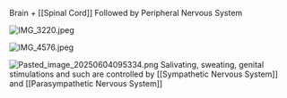 Brain + [[Spinal Cord]]
Followed by Peripheral Nervous System

![IMG_3220.jpeg](img_3220.jpeg)

![IMG_4576.jpeg](img_4576.jpeg)

![Pasted_image_20250604095334.png](pasted_image_20250604095334.png)
Salivating, sweating, genital stimulations and such are controlled by [[Sympathetic Nervous System]] and [[Parasympathetic Nervous System]]
